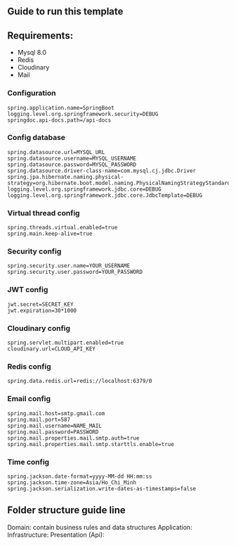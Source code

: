 ## Guide to run this template

## Requirements:
- Mysql 8.0
- Redis 
- Cloudinary
- Mail

### Configuration ###
```
spring.application.name=SpringBoot
logging.level.org.springframework.security=DEBUG
springdoc.api-docs.path=/api-docs
```
### Config database ###
```
spring.datasource.url=MYSQL_URL
spring.datasource.username=MYSQL_USERNAME
spring.datasource.password=MYSQL_PASSWORD
spring.datasource.driver-class-name=com.mysql.cj.jdbc.Driver
spring.jpa.hibernate.naming.physical-strategy=org.hibernate.boot.model.naming.PhysicalNamingStrategyStandardImpl
logging.level.org.springframework.jdbc.core=DEBUG
logging.level.org.springframework.jdbc.core.JdbcTemplate=DEBUG
```
### Virtual thread config ###
```
spring.threads.virtual.enabled=true
spring.main.keep-alive=true
```
### Security config ###
```
spring.security.user.name=YOUR_USERNAME
spring.security.user.password=YOUR_PASSWORD
```
### JWT config ###
```
jwt.secret=SECRET_KEY
jwt.expiration=30*1000
```
### Cloudinary config ###
```
spring.servlet.multipart.enabled=true
cloudinary.url=CLOUD_API_KEY
```
### Redis config ###
```
spring.data.redis.url=redis://localhost:6379/0
```
### Email config ###
```
spring.mail.host=smtp.gmail.com
spring.mail.port=587
spring.mail.username=NAME_MAIL
spring.mail.password=PASSWORD
spring.mail.properties.mail.smtp.auth=true
spring.mail.properties.mail.smtp.starttls.enable=true
```
### Time config ###
```
spring.jackson.date-format=yyyy-MM-dd HH:mm:ss
spring.jackson.time-zone=Asia/Ho_Chi_Minh
spring.jackson.serialization.write-dates-as-timestamps=false
```

## Folder structure guide line

Domain: contain business rules and data structures
Application: 
Infrastructure: 
Presentation (Api): 


